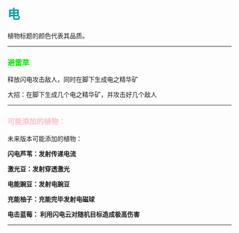 # <font color="litaqua">电</font>

植物标题的颜色代表其品质。



---

### <font color="gree">避雷草</font>

释放闪电攻击敌人，同时在脚下生成电之精华矿

大招：在脚下生成几个电之精华矿，并攻击好几个敌人

---

### <font color="pink">可能添加的植物：</font>

未来版本可能添加的植物：

**闪电芦苇：发射传递电流**

**激光豆：发射穿透激光**

**电能豌豆：发射电豌豆**

**充能柚子：充能完毕发射电磁球**

**电击蓝莓： 利用闪电云对随机目标造成极高伤害**

---